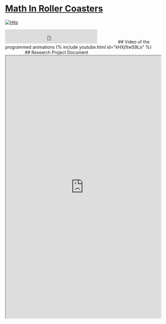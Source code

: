 # [Math In Roller Coasters](https://mathinrollercoasters.com/)

[![Hits](https://hits.seeyoufarm.com/api/count/incr/badge.svg?url=https%3A%2F%2Fwww.mathinrollercoasters.com&count_bg=%2379C83D&title_bg=%23555555&icon=&icon_color=%23E7E7E7&title=Visitors&edge_flat=false)](https://hits.seeyoufarm.com)

<iframe src="https://free.timeanddate.com/countdown/i8goi0hb/n31/cf11/cm0/cu4/ct0/cs1/cac000/co1/cr0/ss0/cac000/cpc000/pcfff/tcfff/fs100/tatTime%20left%20to%20publish/tac000/tptTime%20since%20Event%20started%20in/tpc000/iso2022-12-20T11:30:00/bo3/pa4" allowtransparency="true" frameborder="0" width="299" height="46"></iframe>
  
  
## Video of the programmed animations
{% include youtube.html id="kHXj1twS9Lo" %}
  
  
## Research Project Document 
<iframe src="https://arnaudelrio.github.io/TdR - Placeholder.pdf" width="100%" height="850px"/>

[![Animations](https://img.youtube.com/vi/kHXj1twS9Lo/0.jpg)](https://www.youtube.com/watch?v=kHXj1twS9Lo)

